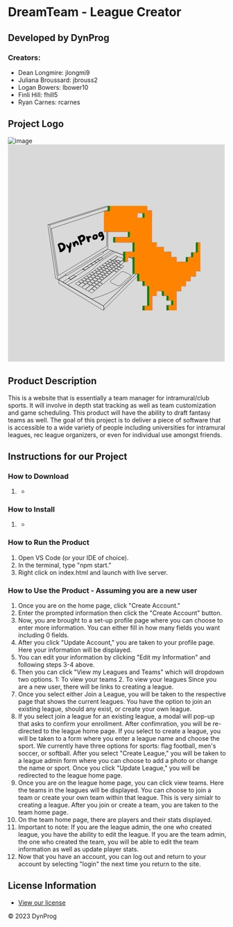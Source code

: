 # DreamTeam - League Creator
## Developed by DynProg
### Creators:
* Dean Longmire: jlongmi9
* Juliana Broussard: jbrouss2
* Logan Bowers: lbower10
* Finli Hill: fhill5
* Ryan Carnes: rcarnes

## Project Logo
![image](https://user-images.githubusercontent.com/123399706/235378517-0fc17fd3-08b9-487f-9e2c-fb45d2940cfb.png)
![image](DreamTeam/Front-End/photos/DynProg.jpg)

## Product Description
This is a website that is essentially a team manager for intramural/club sports. It will involve in depth stat tracking as well as team customization and game scheduling. This product will have the ability to draft fantasy teams as well. The goal of this project is to deliver a piece of software that is accessible to a wide variety of people including universities for intramural leagues, rec league organizers, or even for individual use amongst friends.

## Instructions for our Project
### How to Download
1. -

### How to Install 
1. -

### How to Run the Product
1. Open VS Code (or your IDE of choice). 
2. In the terminal, type "npm start." 
3. Right click on index.html and launch with live server.

### How to Use the Product - Assuming you are a new user
1. Once you are on the home page, click "Create Account."
2. Enter the prompted information then click the "Create Account" button.
3. Now, you are brought to a set-up profile page where you can choose to enter more information. You can either fill in how many fields you want including 0 fields.
4. After you click "Update Account," you are taken to your profile page. Here your information will be displayed.
5. You can edit your information by clicking "Edit my Information" and following steps 3-4 above.
6. Then you can click "View my Leagues and Teams" which will dropdown two options. 1: To view your teams 2. To view your leagues Since you are a new user, there will be links to creating a league.
7. Once you select either Join a League, you will be taken to the respective page that shows the current leagues. You have the option to join an existing league, should any exist, or create your own league.
8. If you select join a league for an existing league, a modal will pop-up that asks to confirm your enrollment. After confimration, you will be re-directed to the league home page. If you select to create a league, you will be taken to a form where you enter a league name and choose the sport. We currently have three options for sports: flag football, men's soccer, or softball. After you select "Create League," you will be taken to a league admin form where you can choose to add a photo or change the name or sport. Once you click "Update League," you will be redirected to the league home page.
9. Once you are on the league home page, you can click view teams. Here the teams in the leagues will be displayed. You can choose to join a team or create your own team within that league. This is very simialr to creating a league. After you join or create a team, you are taken to the team home page.
10. On the team home page, there are players and their stats displayed.
11. Important to note: If you are the league admin, the one who created league, you have the ability to edit the league. If you are the team admin, the one who created the team, you will be able to edit the team information as well as update player stats.
12. Now that you have an account, you can log out and return to your account by selecting "login" the next time you return to the site.

## License Information
* [View our license](https://github.com/utk-cs340-spring23/DynProg/blob/main/LICENSE)



© 2023 DynProg

